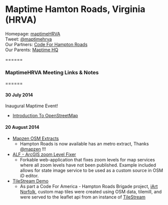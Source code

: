 Maptime Hamton Roads, Virginia (HRVA)
====
Homepage: [maptimeHRVA](http://maptime.github.io/hrva/)  
Tweet: [@maptimehrva](https://twitter.com/maptimehrva)  
Our Partners: [Code For Hampton Roads](http://codeforhamptonroads.org/)  
Our Parents: [Maptime HQ](http://www.maptime.io/)  

======
### MaptimeHRVA Meeting Links & Notes
======
#### 30 July 2014
Inaugural Maptime Event!
* [Introduction To OpenStreetMap](http://jonahadkins.github.io/intro-osm2/)

#### 20 August 2014
* [Mapzen OSM Extracts](https://mapzen.com/metro-extracts)
  * Hampton Roads is now available has an metro extract, Thanks [@mapzen](https://github.com/mapzen) !!!
* [ALF - ArcGIS zoom Level Fixer](http://arcgis-level-fixer.elasticbeanstalk.com/)
  * Forkable web-application that fixes zoom levels for map services where all zoom levels have not been published. Example included allows for state image service to be used as a custom source in OSM iD editor.
* [TileStream Demo](http://norfolkart-tiles.herokuapp.com/#!/map/iArt)
  * As part a Code For America - Hampton Roads Brigade project, [iArt Norfolk](http://iartnorfolk.com/#/map), custom map tiles were created using OSM data, tilemill, and were served to the leaflet api from an instance of [TileStream](https://github.com/mapbox/tilestream)
